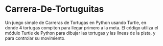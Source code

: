 # Carrera-De-Tortuguitas
Un juego simple de Carreras de Tortugas en Python usando Turtle, en donde 4 tortugas compiten para llegar primero a la meta. El código utiliza el módulo Turtle de Python para dibujar las tortugas y las líneas de la pista, y para controlar su movimiento.
